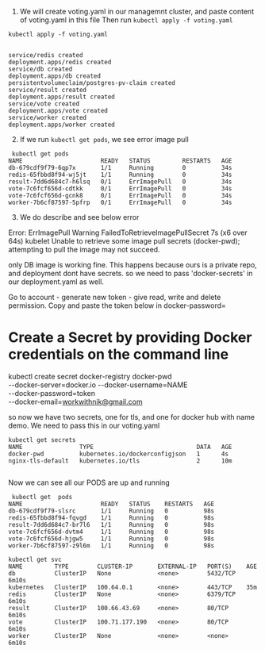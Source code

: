 

1. We will create voting.yaml in our managemnt cluster, and paste content of voting.yaml in this file
Then run `kubectl apply -f voting.yaml`

`kubectl apply -f voting.yaml`

```

service/redis created
deployment.apps/redis created
service/db created
deployment.apps/db created
persistentvolumeclaim/postgres-pv-claim created
service/result created
deployment.apps/result created
service/vote created
deployment.apps/vote created
service/worker created
deployment.apps/worker created

```

2. If we run `kubectl get pods`, we see error image pull

```
 kubectl get pods
NAME                      READY   STATUS         RESTARTS   AGE
db-679cdf9f79-6qp7x       1/1     Running        0          34s
redis-65fbbd8f94-wj5jt    1/1     Running        0          34s
result-7dd6d684c7-h6lsq   0/1     ErrImagePull   0          34s
vote-7c6fcf656d-cdtkk     0/1     ErrImagePull   0          34s
vote-7c6fcf656d-gcnk8     0/1     ErrImagePull   0          34s
worker-7b6cf87597-5pfrp   0/1     ErrImagePull   0          34s

```

3. We do describe and see below error 

 Error: ErrImagePull
  Warning  FailedToRetrieveImagePullSecret  7s (x6 over 64s)   kubelet            Unable to retrieve some image pull secrets (docker-pwd); attempting to pull the image may not succeed.

only DB image is working fine. This happens because ours is a private repo, and deployment dont have secrets. so we need to pass 'docker-secrets' in our deployment.yaml as well.

Go to account - generate new token - give read, write and delete permission. Copy and paste the token below in docker-password= <token>

# Create a Secret by providing Docker credentials on the command line


kubectl create secret docker-registry docker-pwd \
--docker-server=docker.io --docker-username=NAME \
--docker-password=token \
--docker-email=workwithnik@gmail.com

so now we have two secrets, one for tls, and one for docker hub with name demo. We need to pass this in our voting.yaml

```
kubectl get secrets
NAME                TYPE                             DATA   AGE
docker-pwd          kubernetes.io/dockerconfigjson   1      4s
nginx-tls-default   kubernetes.io/tls                2      10m


```

Now we can see all our PODS are up and running

```
 kubectl get  pods
NAME                      READY   STATUS    RESTARTS   AGE
db-679cdf9f79-slsrc       1/1     Running   0          98s
redis-65fbbd8f94-fqvgd    1/1     Running   0          98s
result-7dd6d684c7-br7l6   1/1     Running   0          98s
vote-7c6fcf656d-dvtm4     1/1     Running   0          98s
vote-7c6fcf656d-hjgw5     1/1     Running   0          98s
worker-7b6cf87597-z9l6m   1/1     Running   0          98s

```

```
kubectl get svc
NAME         TYPE        CLUSTER-IP       EXTERNAL-IP   PORT(S)    AGE
db           ClusterIP   None             <none>        5432/TCP   6m10s
kubernetes   ClusterIP   100.64.0.1       <none>        443/TCP    35m
redis        ClusterIP   None             <none>        6379/TCP   6m10s
result       ClusterIP   100.66.43.69     <none>        80/TCP     6m10s
vote         ClusterIP   100.71.177.190   <none>        80/TCP     6m10s
worker       ClusterIP   None             <none>        <none>     6m10s
```